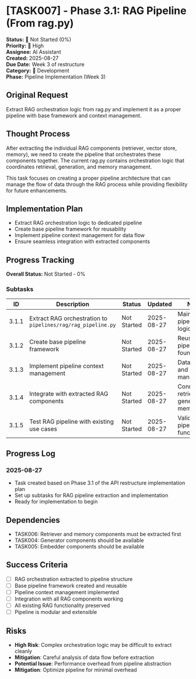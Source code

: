 # [TASK007] - Phase 3.1: RAG Pipeline (From rag.py)

**Status:** 🔴 Not Started (0%)  
**Priority:** 🔴 High  
**Assignee:** AI Assistant  
**Created:** 2025-08-27  
**Due Date:** Week 3 of restructure  
**Category:** 🔧 Development  
**Phase:** Pipeline Implementation (Week 3)

## Original Request
Extract RAG orchestration logic from rag.py and implement it as a proper pipeline with base framework and context management.

## Thought Process
After extracting the individual RAG components (retriever, vector store, memory), we need to create the pipeline that orchestrates these components together. The current rag.py contains orchestration logic that coordinates retrieval, generation, and memory management.

This task focuses on creating a proper pipeline architecture that can manage the flow of data through the RAG process while providing flexibility for future enhancements.

## Implementation Plan
- Extract RAG orchestration logic to dedicated pipeline
- Create base pipeline framework for reusability
- Implement pipeline context management for data flow
- Ensure seamless integration with extracted components

## Progress Tracking

**Overall Status:** Not Started - 0%

### Subtasks
| ID | Description | Status | Updated | Notes |
|----|-------------|--------|---------|-------|
| 3.1.1 | Extract RAG orchestration to `pipelines/rag/rag_pipeline.py` | Not Started | 2025-08-27 | Main RAG pipeline logic |
| 3.1.2 | Create base pipeline framework | Not Started | 2025-08-27 | Reusable pipeline foundation |
| 3.1.3 | Implement pipeline context management | Not Started | 2025-08-27 | Data flow and state management |
| 3.1.4 | Integrate with extracted RAG components | Not Started | 2025-08-27 | Connect retriever, generator, memory |
| 3.1.5 | Test RAG pipeline with existing use cases | Not Started | 2025-08-27 | Validate pipeline functionality |

## Progress Log
### 2025-08-27
- Task created based on Phase 3.1 of the API restructure implementation plan
- Set up subtasks for RAG pipeline extraction and implementation
- Ready for implementation to begin

## Dependencies
- TASK006: Retriever and memory components must be extracted first
- TASK004: Generator components should be available
- TASK005: Embedder components should be available

## Success Criteria
- [ ] RAG orchestration extracted to pipeline structure
- [ ] Base pipeline framework created and reusable
- [ ] Pipeline context management implemented
- [ ] Integration with all RAG components working
- [ ] All existing RAG functionality preserved
- [ ] Pipeline is modular and extensible

## Risks
- **High Risk**: Complex orchestration logic may be difficult to extract cleanly
- **Mitigation**: Careful analysis of data flow before extraction
- **Potential Issue**: Performance overhead from pipeline abstraction
- **Mitigation**: Optimize pipeline for minimal overhead
